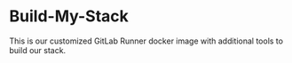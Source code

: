 # Build-My-Stack

This is our customized GitLab Runner docker image with additional tools to build our stack.

